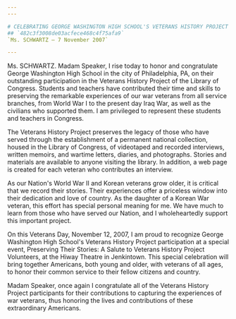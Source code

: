 ```yaml
---
---

# CELEBRATING GEORGE WASHINGTON HIGH SCHOOL'S VETERANS HISTORY PROJECT  PARTICIPATION
## `482c3f3008de03acfece468c4f75afa9`
`Ms. SCHWARTZ — 7 November 2007`

---
```



Ms. SCHWARTZ. Madam Speaker, I rise today to honor and congratulate 
George Washington High School in the city of Philadelphia, PA, on their 
outstanding participation in the Veterans History Project of the 
Library of Congress. Students and teachers have contributed their time 
and skills to preserving the remarkable experiences of our war veterans 
from all service branches, from World War I to the present day Iraq 
War, as well as the civilians who supported them. I am privileged to 
represent these students and teachers in Congress.

The Veterans History Project preserves the legacy of those who have 
served through the establishment of a permanent national collection, 
housed in the Library of Congress, of videotaped and recorded 
interviews, written memoirs, and wartime letters, diaries, and 
photographs. Stories and materials are available to anyone visiting the 
library. In addition, a web page is created for each veteran who 
contributes an interview.

As our Nation's World War II and Korean veterans grow older, it is 
critical that we record their stories. Their experiences offer a 
priceless window into their dedication and love of country. As the 
daughter of a Korean War veteran, this effort has special personal 
meaning for me. We have much to learn from those who have served our 
Nation, and I wholeheartedly support this important project.

On this Veterans Day, November 12, 2007, I am proud to recognize 
George Washington High School's Veterans History Project participation 
at a special event, Preserving Their Stories: A Salute to Veterans 
History Project Volunteers, at the Hiway Theatre in Jenkintown. This 
special celebration will bring together Americans, both young and 
older, with veterans of all ages, to honor their common service to 
their fellow citizens and country.

Madam Speaker, once again I congratulate all of the Veterans History 
Project participants for their contributions to capturing the 
experiences of war veterans, thus honoring the lives and contributions 
of these extraordinary Americans.
